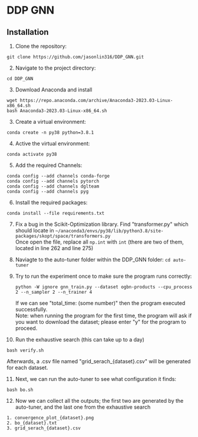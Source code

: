 # DDP GNN

## Installation

1. Clone the repository:

```shell
git clone https://github.com/jasonlin316/DDP_GNN.git
```

2. Navigate to the project directory:

```shell
cd DDP_GNN
```

3. Download Anaconda and install
```shell
wget https://repo.anaconda.com/archive/Anaconda3-2023.03-Linux-x86_64.sh
bash Anaconda3-2023.03-Linux-x86_64.sh
```

3. Create a virtual environment:

```shell
conda create -n py38 python=3.8.1
```

4. Active the virtual environment:

```shell
conda activate py38
```

5. Add the required Channels:

```shell
conda config --add channels conda-forge
conda config --add channels pytorch
conda config --add channels dglteam
conda config --add channels pyg
```

6. Install the required packages:

```shell
conda install --file requirements.txt
```

7. Fix a bug in the Scikit-Optimization library. Find "transformer.py" which should locate in
   ```~/anaconda3/envs/py38/lib/python3.8/site-packages/skopt/space/transformers.py```  
   Once open the file, replace all ```np.int``` with ```int``` (there are two of them, located in line 262 and line 275)

8. Naviagte to the auto-tuner folder within the DDP_GNN folder: ```cd auto-tuner```
9. Try to run the experiment once to make sure the program runs correctly:  
   ```
   python -W ignore gnn_train.py --dataset ogbn-products --cpu_process 2 --n_sampler 2 --n_trainer 4
   ```  
   If we can see "total_time: (some number)" then the program executed successfully.  
   Note: when running the program for the first time, the program will ask if you want to download the dataset; please enter "y" for the program to proceed.
   
10. Run the exhaustive search (this can take up to a day)

```shell
bash verify.sh
```
Afterwards, a .csv file named "grid_serach_{dataset}.csv" will be generated for each dataset.

11. Next, we can run the auto-tuner to see what configuration it finds:
    
```shell
bash bo.sh
```

12. Now we can collect all the outputs; the first two are generated by the auto-tuner, and the last one from the exhaustive search
```shell
1. convergence_plot_{dataset}.png
2. bo_{dataset}.txt
3. grid_serach_{dataset}.csv
```

